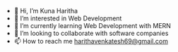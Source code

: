 - 👋 Hi, I’m Kuna Haritha
- 👀 I’m interested in Web Development
- 🌱 I’m currently learning Web Development with MERN 
- 💞️ I’m looking to collaborate with software companies
- 📫 How to reach me harithavenkatesh69@gmail.com

<!---
harithakuna2912/harithakuna2912 is a ✨ special ✨ repository because its `README.md` (this file) appears on your GitHub profile.
You can click the Preview link to take a look at your changes.
--->
